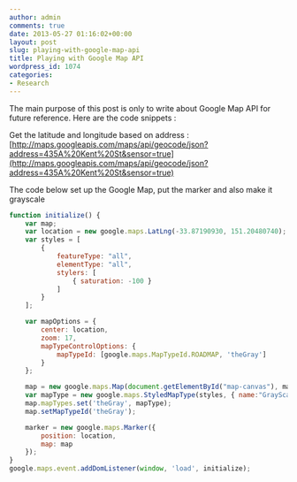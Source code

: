 ```yaml
---
author: admin
comments: true
date: 2013-05-27 01:16:02+00:00
layout: post
slug: playing-with-google-map-api
title: Playing with Google Map API
wordpress_id: 1074
categories:
- Research
---
```


The main purpose of this post is only to write about Google Map API for future reference. Here are the code snippets :

Get the latitude and longitude based on address : [http://maps.googleapis.com/maps/api/geocode/json?address=435A%20Kent%20St&sensor=true](http://maps.googleapis.com/maps/api/geocode/json?address=435A%20Kent%20St&sensor=true)

The code below set up the Google Map, put the marker and also make it grayscale

``` javascript    
function initialize() {
    var map;
    var location = new google.maps.LatLng(-33.87190930, 151.20480740);
    var styles = [
        {
            featureType: "all",
            elementType: "all",
            stylers: [
                { saturation: -100 }
            ]
        }
    ];

    var mapOptions = {
        center: location,
        zoom: 17,
        mapTypeControlOptions: {
            mapTypeId: [google.maps.MapTypeId.ROADMAP, 'theGray']
        }
    };

    map = new google.maps.Map(document.getElementById("map-canvas"), mapOptions);
    var mapType = new google.maps.StyledMapType(styles, { name:"GrayScale" });    
    map.mapTypes.set('theGray', mapType);
    map.setMapTypeId('theGray');

    marker = new google.maps.Marker({
        position: location,
        map: map
    });
}
google.maps.event.addDomListener(window, 'load', initialize);
```
